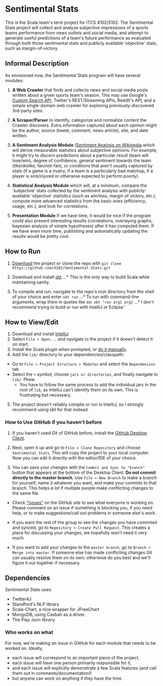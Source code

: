 # Sentimental Stats
This is the Scala team's term project for ITCS 4102/5102. The Sentimental Stats project will collect and analyze subjective impressions of a sports teams performance from news outlets and social media, and attempt to generate useful predictions of a team's future performance as evaluated through both those sentimental stats and publicly available 'objective' stats, such as margin-of-victory.


## Informal Description
As envisioned now, the Sentimental Stats program will have several modules:

1. **A Web Crawler** that finds and collects news and social media posts written about a given sports team's season. This may use Google's [Custom Search API](https://developers.google.com/custom-search/json-api/v1/overview), Twitter's REST/Streaming APIs, Reddit's API, and a simple single-domain web crawler for exploring previously-discovered 3rd-party sites.

2. **A Scraper/Parser** to identify, categorize and normalize content the Crawler discovers. Extra information captured about each opinion might be the author, source (tweet, comment, news article), site, and date written.

3. **A Sentiment Analysis Module** ([Sentiment Analysis on Wikipedia](https://en.wikipedia.org/wiki/Sentiment_analysis) which will derive measurable statistics about subjective opinions. For example, it might try to discern predictions about a particular result (team will lose/win), degree of confidence, general sentiment towards the team (like/dislike, fan/not-fan), or conditions that aren't usually captured by stats (if a game is a rivalry, if a team is a particularly bad matchup, if a player is sick/injured or otherwise expected to perform poorly).

4. **Statistical Analysis Module** which will, at a minimum, compare the 'subjective' stats collected by the sentiment analysis with publicly-available 'objective' statistics (such as win/loss, margin of victory, etc.), compute more advanced statistics from the basic ones (efficiency, usage, etc.), and look for correlations.

5. **Presentation Module** If we have time, it would be nice if the program could also present interesting results (correlations, overlaying graphs, bayesian analysis of simple hypotheses) after it has computed them. If we have even more time, publishing and automatically updating the results would be pretty cool.

## How to Run

1. [Download](https://github.com/4102/Sentimental-Stats/archive/master.zip) the project or clone the repo with `git clone https://github.com/4102/Sentimental-Stats.git`

2. Download and install [sbt](http://www.scala-sbt.org/download.html)
...* This is the only way to build Scala while maintaining sanity.

4. To compile and run, navigate to the repo's root directory from the shell of your choice and enter `sbt run`
...* To run with command-line arguments, wrap them in quotes like so: `sbt "run arg1 arg2`
...* I don't recommend trying to build or run with IntelliJ or Eclipse.'

## How to View/Edit

1. Download and install [IntelliJ](https://www.jetbrains.com/idea/#chooseYourEdition).
2. Select `File > Open...` and navigate to the project if it doesn't detect it on start.
3. Install the Scala plugin when prompted, or [do it manually](https://www.jetbrains.com/help/idea/2016.1/enabling-and-disabling-plugins.html).
4. Add the `lib/` directory to your dependencies/classpath:
  * Go to `File > Project Structure > Modules` and select the `Dependencies` tab
  * Select the `+` symbol, choose `jars or directories`, and finally navigate to `lib/`. Phew.
    * You have to follow the same process to add the individual jars in the root of `lib`, as IntelliJ can't identify them on its own. This is frustrating but necessary.
5. The project doesn't reliably compile or run in IntelliJ, so I strongly recommend using sbt for that instead.

### How to Use GitHub if you haven't before

1. If you haven't used Git of GitHub before, install the [GitHub Desktop Client](https://desktop.github.com/).

2. Next, open it up and go to `File > Clone Repository` and choose `Sentimental Stats`. This will copy the project to your local computer. Now you can edit it directly with the editor/IDE of your choice.

3. You can save your changes with the `Commit and Sync to "branch"` button that appears at the bottom of the Desktop Client. **Do not commit directly to the master branch**. Use `File > New Branch` to make a branch for yourself; name it whatever you want, and make your commits to that branch. This helps *a lot* if multiple people make conflicting changes to the same file.

* Check ["Issues"](https://github.com/4102/Sentimental-Stats/issues) on the GitHub site to see what everyone is working on. Please comment on an issue if something is blocking you, if you need help, or to make suggestions/call out problems in someone else's work.

* If you want the rest of the group to see the changes you have commited and synced, go to `Repository > Create Pull Request`. This creates a place for discussing your changes; we hopefully won't need it very much.

* If you want to add your changes to the `master branch`, go to `Branch > Merge into master`. If someone else has made conflicting changes Git can usually resolve them on its own; otherwise do you best and we'll figure it out together if necessary.

## Dependencies
Sentimental Stats uses:
  * Twitter4J
  * Standford's NLP library
  * Scala-Chart, a nice wrapper for JFreeChart
  * MongoDB, using Casbah as a driver.
  * The Play Json library.

### Who works on what

For now, we're making an issue in GitHub for each module that needs to be worked on. Ideally, 
* each issue will correspond to an important piece of the project,
* each issue will have one person primarily responsible for it, 
* and each issue will explicitly demonstrate a few Scala features (and call them out in comments/documentation!)
* but anyone can work on anything if they have the time.
